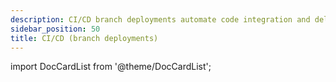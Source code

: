 ```yaml
---
description: CI/CD branch deployments automate code integration and delivery for Dagster+ projects.
sidebar_position: 50
title: CI/CD (branch deployments)
---
```


import DocCardList from '@theme/DocCardList';

<DocCardList />

